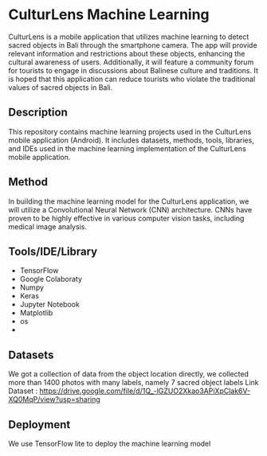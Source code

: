 # CulturLens Machine Learning
CulturLens is a mobile application that utilizes machine learning to detect sacred objects in Bali through the smartphone camera. The app will provide relevant information and restrictions about these objects, enhancing the cultural awareness of users. Additionally, it will feature a community forum for tourists to engage in discussions about Balinese culture and traditions. It is hoped that this application can reduce tourists who violate the traditional values ​​of sacred objects in Bali.

## Description
This repository contains machine learning projects used in the CulturLens mobile application (Android). It includes datasets, methods, tools, libraries, and IDEs used in the machine learning implementation of the CulturLens mobile application.

## Method
In building the machine learning model for the CulturLens application, we will utilize a Convolutional Neural Network (CNN) architecture. CNNs have proven to be highly effective in various computer vision tasks, including medical image analysis.

## Tools/IDE/Library
- TensorFlow
- Google Colaboraty
- Numpy
- Keras
- Jupyter Notebook
- Matplotlib
- os
- 
## Datasets
We got a collection of data from the object location directly, we collected more than 1400 photos with many labels, namely 7 sacred object labels
Link Dataset : https://drive.google.com/file/d/1Q_-lGZUO2Xkao3APiXpClak6V-XQ0MqP/view?usp=sharing
## Deployment
We use TensorFlow lite to deploy the machine learning model
